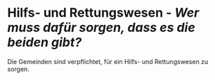 # Hilfs- und Rettungswesen - *Wer muss dafür sorgen, dass es die beiden gibt?*
Die Gemeinden sind verpflichtet, für ein Hilfs- und Rettungswesen zu sorgen.